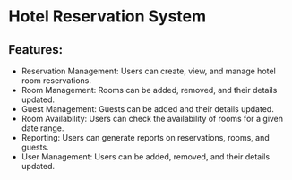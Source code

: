 Hotel Reservation System
========================

Features:
---------
- Reservation Management: Users can create, view, and manage hotel room reservations.
- Room Management: Rooms can be added, removed, and their details updated.
- Guest Management: Guests can be added and their details updated.
- Room Availability: Users can check the availability of rooms for a given date range.
- Reporting: Users can generate reports on reservations, rooms, and guests.
- User Management: Users can be added, removed, and their details updated.